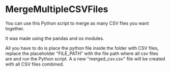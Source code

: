 # MergeMultipleCSVFiles
You can use this Python script to merge as many CSV files you want together.

It was made using the pandas and os modules.

All you have to do is place the python file inside the folder with CSV files, replace the placeholder "FILE_PATH" with the file path where all csv files are and run the Python script. A a new "merged_csv.csv" file will be created with all CSV files combined.